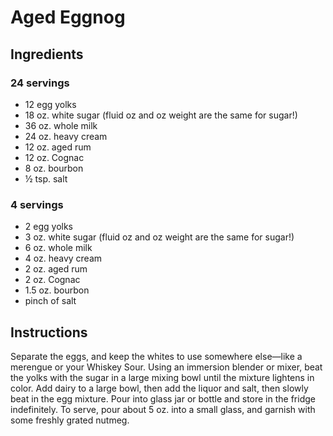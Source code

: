 # Aged Eggnog
## Ingredients
### 24 servings
* 12 egg yolks
* 18 oz. white sugar (fluid oz and oz weight are the same for sugar!)
* 36 oz. whole milk
* 24 oz. heavy cream
* 12 oz. aged rum
* 12 oz. Cognac
* 8 oz. bourbon
* ½ tsp. salt

### 4 servings
* 2 egg yolks
* 3 oz. white sugar (fluid oz and oz weight are the same for sugar!)
* 6 oz. whole milk
* 4 oz. heavy cream
* 2 oz. aged rum
* 2 oz. Cognac
* 1.5 oz. bourbon
* pinch of salt

## Instructions
Separate the eggs, and keep the whites to use somewhere else—like a merengue or your Whiskey Sour. 
Using an immersion blender or mixer, beat the yolks with the sugar in a large mixing bowl until the mixture lightens in color. 
Add dairy to a large bowl, then add the liquor and salt, then slowly beat in the egg mixture. 
Pour into glass jar or bottle and store in the fridge indefinitely. 
To serve, pour about 5 oz. into a small glass, and garnish with some freshly grated nutmeg.
